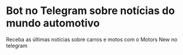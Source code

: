 # Bot no Telegram sobre notícias do mundo automotivo

Receba as últimas notícias sobre carros e motos com o Motors New no telegram
